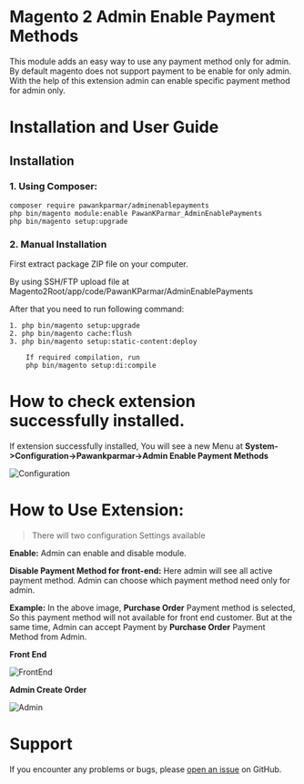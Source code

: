 # Magento 2 Admin Enable Payment Methods

This module adds an easy way to use any payment method only for admin.
By default magento does not support payment to be enable for only admin.
With the help of this extension admin can enable specific payment method for admin only.

# Installation and User Guide

## Installation

### 1. Using Composer:
```
composer require pawankparmar/adminenablepayments
php bin/magento module:enable PawanKParmar_AdminEnablePayments
php bin/magento setup:upgrade
```
### 2. Manual Installation

First extract package ZIP file on your computer.

By using SSH/FTP upload file at Magento2Root/app/code/PawanKParmar/AdminEnablePayments

After that you need to run following command:

```
1. php bin/magento setup:upgrade
2. php bin/magento cache:flush
3. php bin/magento setup:static-content:deploy

	If required compilation, run 
	php bin/magento setup:di:compile
```

# How to check extension successfully installed.

If extension successfully installed, You will see a new Menu at  **System->Configuration->Pawankparmar->Admin Enable Payment Methods** 

![Configuration](https://raw.githubusercontent.com/pawankparmar/assets/master/Config_PawanKParmar.png)

# **How to Use Extension:**

> There will two configuration Settings available

**Enable:** Admin can enable and disable module.

**Disable Payment Method for front-end:** Here admin will see all active payment method.
Admin can choose which payment method need only for admin.


**Example:** In the above image, **Purchase Order** Payment method is selected, So this payment method will not available for front end customer. But at the same time, Admin can accept Payment by **Purchase Order** Payment Method from Admin.

**Front End**

![FrontEnd](https://raw.githubusercontent.com/pawankparmar/assets/master/FrontEnd_PawanKParmar.png)

**Admin Create Order**

![Admin](https://raw.githubusercontent.com/pawankparmar/assets/master/Admin_PawnKParmar.png)

# Support

If you encounter any problems or bugs, please [open an issue](https://github.com/pawankparmar/adminenablepayments/issues) on GitHub.